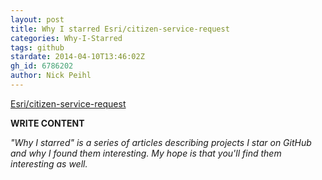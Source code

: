 ```yaml
---
layout: post
title: Why I starred Esri/citizen-service-request
categories: Why-I-Starred
tags: github
stardate: 2014-04-10T13:46:02Z
gh_id: 6786202
author: Nick Peihl
---
```


[Esri/citizen-service-request](https://github.com/Esri/citizen-service-request)

**WRITE CONTENT**

*"Why I starred" is a series of articles describing projects I star on GitHub and why I found them interesting. My hope is that you'll find them interesting as well.*

